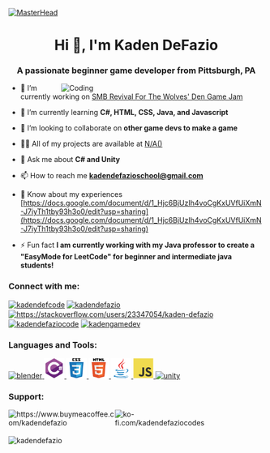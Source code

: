 [![MasterHead](https://camo.githubusercontent.com/10b2d4e80487e1d9cd086ce8619e15740a1bd22c6462f6be13df93ee684deb7b/68747470733a2f2f616e616c7974696373696e6469616d61672e636f6d2f77702d636f6e74656e742f75706c6f6164732f323031382f31322f646576656c6f7065722d6472696262626c652e676966)](https://camo.githubusercontent.com/10b2d4e80487e1d9cd086ce8619e15740a1bd22c6462f6be13df93ee684deb7b/68747470733a2f2f616e616c7974696373696e6469616d61672e636f6d2f77702d636f6e74656e742f75706c6f6164732f323031382f31322f646576656c6f7065722d6472696262626c652e676966)
<h1 align="center">Hi 👋, I'm Kaden DeFazio</h1>
<h3 align="center">A passionate beginner game developer from Pittsburgh, PA</h3>
<img align = "right" alt="Coding" width= "400" src="https://camo.githubusercontent.com/19db51af5f90f1b152bc0b9078f5fe97053955be5074f03f17019c70345bdcdb/68747470733a2f2f6d69726f2e6d656469756d2e636f6d2f6d61782f313336302f302a37513379765349765f7430696f4a2d5a2e676966">

- 🔭 I’m currently working on [SMB Revival For The Wolves' Den Game Jam](https://itch.io/jam/wolves-den)

- 🌱 I’m currently learning **C#, HTML, CSS, Java, and Javascript**

- 👯 I’m looking to collaborate on **other game devs to make a game**

- 👨‍💻 All of my projects are available at [N/A()](https://kadendefazio.github.io/index.html)

- 💬 Ask me about **C# and Unity**

- 📫 How to reach me **kadendefazioschool@gmail.com**

- 📄 Know about my experiences [https://docs.google.com/document/d/1_Hjc6BjUzIh4voCgKxUVfUiXmN-J7iyTh1tby93h3o0/edit?usp=sharing](https://docs.google.com/document/d/1_Hjc6BjUzIh4voCgKxUVfUiXmN-J7iyTh1tby93h3o0/edit?usp=sharing)

- ⚡ Fun fact **I am currently working with my Java professor to create a "EasyMode for LeetCode" for beginner and intermediate java students!**

<h3 align="left">Connect with me:</h3>
<p align="left">
<a href="https://twitter.com/kadendefcode" target="blank"><img align="center" src="https://raw.githubusercontent.com/rahuldkjain/github-profile-readme-generator/master/src/images/icons/Social/twitter.svg" alt="kadendefcode" height="30" width="40" /></a>
<a href="https://linkedin.com/in/kadendefazio" target="blank"><img align="center" src="https://raw.githubusercontent.com/rahuldkjain/github-profile-readme-generator/master/src/images/icons/Social/linked-in-alt.svg" alt="kadendefazio" height="30" width="40" /></a>
<a href="https://stackoverflow.com/users/https://stackoverflow.com/users/23347054/kaden-defazio" target="blank"><img align="center" src="https://raw.githubusercontent.com/rahuldkjain/github-profile-readme-generator/master/src/images/icons/Social/stack-overflow.svg" alt="https://stackoverflow.com/users/23347054/kaden-defazio" height="30" width="40" /></a>
<a href="https://instagram.com/kadendefaziocode" target="blank"><img align="center" src="https://raw.githubusercontent.com/rahuldkjain/github-profile-readme-generator/master/src/images/icons/Social/instagram.svg" alt="kadendefaziocode" height="30" width="40" /></a>
<a href="https://www.youtube.com/c/kadengamedev" target="blank"><img align="center" src="https://raw.githubusercontent.com/rahuldkjain/github-profile-readme-generator/master/src/images/icons/Social/youtube.svg" alt="kadengamedev" height="30" width="40" /></a>
</p>

<h3 align="left">Languages and Tools:</h3>
<p align="left"> <a href="https://www.blender.org/" target="_blank" rel="noreferrer"> <img src="https://download.blender.org/branding/community/blender_community_badge_white.svg" alt="blender" width="40" height="40"/> </a> <a href="https://www.w3schools.com/cs/" target="_blank" rel="noreferrer"> <img src="https://raw.githubusercontent.com/devicons/devicon/master/icons/csharp/csharp-original.svg" alt="csharp" width="40" height="40"/> </a> <a href="https://www.w3schools.com/css/" target="_blank" rel="noreferrer"> <img src="https://raw.githubusercontent.com/devicons/devicon/master/icons/css3/css3-original-wordmark.svg" alt="css3" width="40" height="40"/> </a> <a href="https://www.w3.org/html/" target="_blank" rel="noreferrer"> <img src="https://raw.githubusercontent.com/devicons/devicon/master/icons/html5/html5-original-wordmark.svg" alt="html5" width="40" height="40"/> </a> <a href="https://www.java.com" target="_blank" rel="noreferrer"> <img src="https://raw.githubusercontent.com/devicons/devicon/master/icons/java/java-original.svg" alt="java" width="40" height="40"/> </a> <a href="https://developer.mozilla.org/en-US/docs/Web/JavaScript" target="_blank" rel="noreferrer"> <img src="https://raw.githubusercontent.com/devicons/devicon/master/icons/javascript/javascript-original.svg" alt="javascript" width="40" height="40"/> </a> <a href="https://unity.com/" target="_blank" rel="noreferrer"> <img src="https://www.vectorlogo.zone/logos/unity3d/unity3d-icon.svg" alt="unity" width="40" height="40"/> </a> </p>

<h3 align="left">Support:</h3>
<p><a href="https://www.buymeacoffee.com/https://www.buymeacoffee.com/kadendefazio"> <img align="left" src="https://cdn.buymeacoffee.com/buttons/v2/default-yellow.png" height="50" width="210" alt="https://www.buymeacoffee.com/kadendefazio" /></a><a href="https://ko-fi.com/ko-fi.com/kadendefaziocodes"> <img align="left" src="https://cdn.ko-fi.com/cdn/kofi3.png?v=3" height="50" width="210" alt="ko-fi.com/kadendefaziocodes" /></a></p><br><br>

<p><img align="center" src="https://github-readme-stats.vercel.app/api/top-langs?username=kadendefazio&show_icons=true&locale=en&layout=compact" alt="kadendefazio" /></p>


